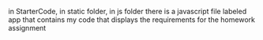 in StarterCode, in static folder, in js folder there is a javascript file labeled app that contains my code that displays the requirements for the homework assignment 
